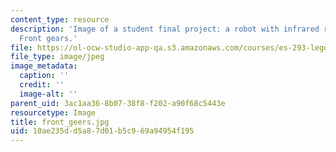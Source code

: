 ```yaml
---
content_type: resource
description: 'Image of a student final project: a robot with infrared remote control.
  Front gears.'
file: https://ol-ocw-studio-app-qa.s3.amazonaws.com/courses/es-293-lego-robotics-spring-2007/10ae235dd5a87d01b5c969a94954f195_front_geers.jpg
file_type: image/jpeg
image_metadata:
  caption: ''
  credit: ''
  image-alt: ''
parent_uid: 3ac1aa36-8b07-38f8-f202-a90f68c5443e
resourcetype: Image
title: front_geers.jpg
uid: 10ae235d-d5a8-7d01-b5c9-69a94954f195
---
```

